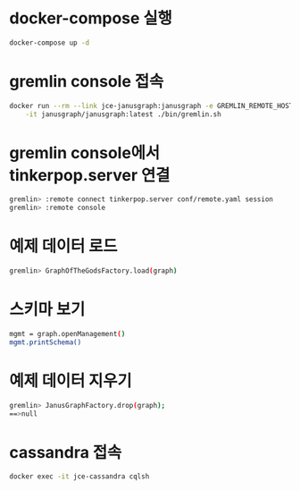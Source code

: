 # docker-compose 실행
```bash
docker-compose up -d
```

# gremlin console 접속

```bash
docker run --rm --link jce-janusgraph:janusgraph -e GREMLIN_REMOTE_HOSTS=jce-janusgraph --network janusgraphdb_jce-network \
    -it janusgraph/janusgraph:latest ./bin/gremlin.sh
```

# gremlin console에서 tinkerpop.server 연결
```bash
gremlin> :remote connect tinkerpop.server conf/remote.yaml session
gremlin> :remote console
```

# 예제 데이터 로드
```bash
gremlin> GraphOfTheGodsFactory.load(graph)
```

# 스키마 보기
```bash
mgmt = graph.openManagement()
mgmt.printSchema()
```

# 예제 데이터 지우기
```bash
gremlin> JanusGraphFactory.drop(graph);
==>null
```

# cassandra 접속
```bash
docker exec -it jce-cassandra cqlsh
```